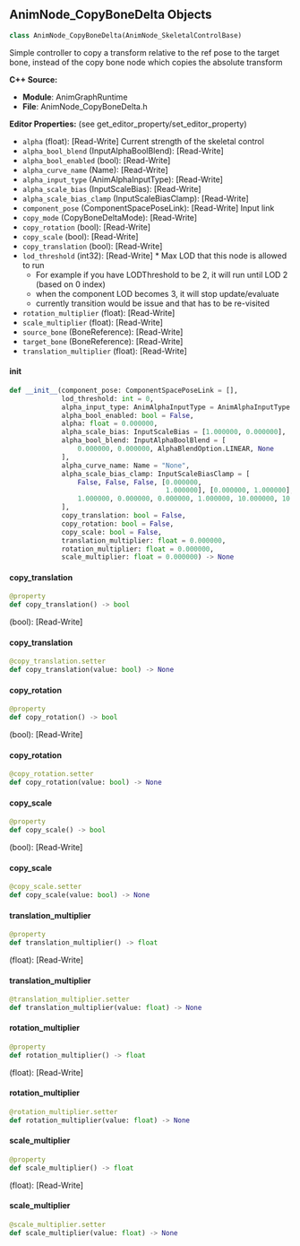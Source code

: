 ## AnimNode_CopyBoneDelta Objects

```python
class AnimNode_CopyBoneDelta(AnimNode_SkeletalControlBase)
```

Simple controller to copy a transform relative to the ref pose to the target bone,
instead of the copy bone node which copies the absolute transform

**C++ Source:**

- **Module**: AnimGraphRuntime
- **File**: AnimNode_CopyBoneDelta.h

**Editor Properties:** (see get_editor_property/set_editor_property)

- ``alpha`` (float):  [Read-Write] Current strength of the skeletal control
- ``alpha_bool_blend`` (InputAlphaBoolBlend):  [Read-Write]
- ``alpha_bool_enabled`` (bool):  [Read-Write]
- ``alpha_curve_name`` (Name):  [Read-Write]
- ``alpha_input_type`` (AnimAlphaInputType):  [Read-Write]
- ``alpha_scale_bias`` (InputScaleBias):  [Read-Write]
- ``alpha_scale_bias_clamp`` (InputScaleBiasClamp):  [Read-Write]
- ``component_pose`` (ComponentSpacePoseLink):  [Read-Write] Input link
- ``copy_mode`` (CopyBoneDeltaMode):  [Read-Write]
- ``copy_rotation`` (bool):  [Read-Write]
- ``copy_scale`` (bool):  [Read-Write]
- ``copy_translation`` (bool):  [Read-Write]
- ``lod_threshold`` (int32):  [Read-Write] * Max LOD that this node is allowed to run
  * For example if you have LODThreshold to be 2, it will run until LOD 2 (based on 0 index)
  * when the component LOD becomes 3, it will stop update/evaluate
  * currently transition would be issue and that has to be re-visited
- ``rotation_multiplier`` (float):  [Read-Write]
- ``scale_multiplier`` (float):  [Read-Write]
- ``source_bone`` (BoneReference):  [Read-Write]
- ``target_bone`` (BoneReference):  [Read-Write]
- ``translation_multiplier`` (float):  [Read-Write]

<a id="unreal.AnimNode_CopyBoneDelta.__init__"></a>

#### __init__

```python
def __init__(component_pose: ComponentSpacePoseLink = [],
             lod_threshold: int = 0,
             alpha_input_type: AnimAlphaInputType = AnimAlphaInputType.FLOAT,
             alpha_bool_enabled: bool = False,
             alpha: float = 0.000000,
             alpha_scale_bias: InputScaleBias = [1.000000, 0.000000],
             alpha_bool_blend: InputAlphaBoolBlend = [
                 0.000000, 0.000000, AlphaBlendOption.LINEAR, None
             ],
             alpha_curve_name: Name = "None",
             alpha_scale_bias_clamp: InputScaleBiasClamp = [
                 False, False, False, [0.000000,
                                       1.000000], [0.000000, 1.000000],
                 1.000000, 0.000000, 0.000000, 1.000000, 10.000000, 10.000000
             ],
             copy_translation: bool = False,
             copy_rotation: bool = False,
             copy_scale: bool = False,
             translation_multiplier: float = 0.000000,
             rotation_multiplier: float = 0.000000,
             scale_multiplier: float = 0.000000) -> None
```

<a id="unreal.AnimNode_CopyBoneDelta.copy_translation"></a>

#### copy_translation

```python
@property
def copy_translation() -> bool
```

(bool):  [Read-Write]

<a id="unreal.AnimNode_CopyBoneDelta.copy_translation"></a>

#### copy_translation

```python
@copy_translation.setter
def copy_translation(value: bool) -> None
```

<a id="unreal.AnimNode_CopyBoneDelta.copy_rotation"></a>

#### copy_rotation

```python
@property
def copy_rotation() -> bool
```

(bool):  [Read-Write]

<a id="unreal.AnimNode_CopyBoneDelta.copy_rotation"></a>

#### copy_rotation

```python
@copy_rotation.setter
def copy_rotation(value: bool) -> None
```

<a id="unreal.AnimNode_CopyBoneDelta.copy_scale"></a>

#### copy_scale

```python
@property
def copy_scale() -> bool
```

(bool):  [Read-Write]

<a id="unreal.AnimNode_CopyBoneDelta.copy_scale"></a>

#### copy_scale

```python
@copy_scale.setter
def copy_scale(value: bool) -> None
```

<a id="unreal.AnimNode_CopyBoneDelta.translation_multiplier"></a>

#### translation_multiplier

```python
@property
def translation_multiplier() -> float
```

(float):  [Read-Write]

<a id="unreal.AnimNode_CopyBoneDelta.translation_multiplier"></a>

#### translation_multiplier

```python
@translation_multiplier.setter
def translation_multiplier(value: float) -> None
```

<a id="unreal.AnimNode_CopyBoneDelta.rotation_multiplier"></a>

#### rotation_multiplier

```python
@property
def rotation_multiplier() -> float
```

(float):  [Read-Write]

<a id="unreal.AnimNode_CopyBoneDelta.rotation_multiplier"></a>

#### rotation_multiplier

```python
@rotation_multiplier.setter
def rotation_multiplier(value: float) -> None
```

<a id="unreal.AnimNode_CopyBoneDelta.scale_multiplier"></a>

#### scale_multiplier

```python
@property
def scale_multiplier() -> float
```

(float):  [Read-Write]

<a id="unreal.AnimNode_CopyBoneDelta.scale_multiplier"></a>

#### scale_multiplier

```python
@scale_multiplier.setter
def scale_multiplier(value: float) -> None
```

<a id="unreal.AnimNode_Fabrik"></a>